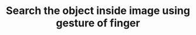 ---
categories: [frontend,backend,database]
title: "Search the object inside image using gesture of finger"
external_link: "https://github.com/shivamarora1/circle-and-search"
---